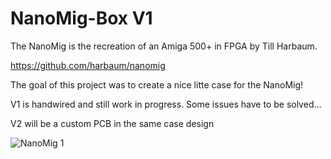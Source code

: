 # NanoMig-Box V1
The NanoMig is the recreation of an Amiga 500+ in FPGA by Till Harbaum. 

https://github.com/harbaum/nanomig

The goal of this project was to create a nice litte case for the NanoMig!

V1 is handwired and still work in progress.
Some issues have to be solved...

V2 will be a custom PCB in the same case design


![NanoMig 1](https://github.com/user-attachments/assets/335db783-6d95-4d07-b18e-39ad91f43b21)
